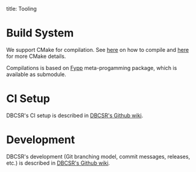 title: Tooling

# Build System

We support CMake for compilation. See [here](../../2-user-guide/1-installation/index.html) on how to compile and 
[here](../../2-user-guide/1-installation/1-cmake-build-recipes.html) for more CMake details.

Compilations is based on [Fypp](https://github.com/aradi/fypp) meta-progamming package, which is available as submodule.

# CI Setup

DBCSR's CI setup is described in [DBCSR's Github wiki](https://github.com/cp2k/dbcsr/wiki/CI-Setup).

# Development

DBCSR's development (Git branching model, commit messages, releases, etc.) is described in [DBCSR's Github wiki](https://github.com/cp2k/dbcsr/wiki/Development).

